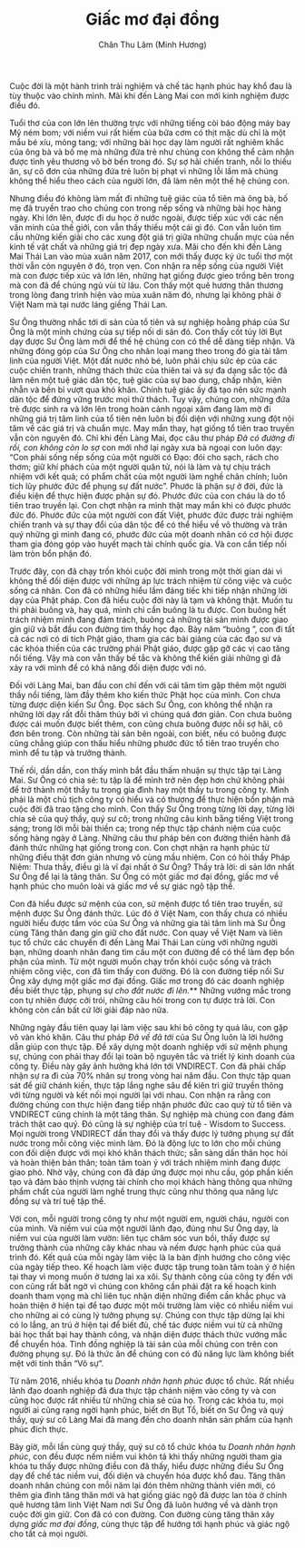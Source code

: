 ﻿---
title: Giấc mơ đại đồng
author: Chân Thu Lâm (Minh Hương)
---

Cuộc đời là một hành trình trải nghiệm và chế tác hạnh phúc hay khổ đau là tùy thuộc vào chính mình. Mãi khi đến Làng Mai con mới kinh nghiệm được điều đó. 

Tuổi thơ của con lớn lên thường trực với những tiếng còi báo động máy bay Mỹ ném bom; với niềm vui rất hiếm của bữa cơm có thịt mặc dù chỉ là một mẩu bé xíu, mỏng tang; với những bài học dạy làm người rất nghiêm khắc của ông bà và bố mẹ mà những đứa trẻ như chúng con không thể cảm nhận được tình yêu thương vô bờ bến trong đó. Sự sợ hãi chiến tranh, nỗi lo thiếu ăn, sự cô đơn của những đứa trẻ luôn bị phạt vì những lỗi lầm mà chúng không thể hiểu theo cách của người lớn, đã làm nên một thế hệ chúng con. 

Nhưng điều đó không làm mất đi những tuệ giác của tổ tiên mà ông bà, bố mẹ đã truyền trao cho chúng con trong nếp sống và những bài học hàng ngày. Khi lớn lên, được đi du học ở nước ngoài, được tiếp xúc với các nền văn minh của thế giới, con vẫn thấy thiếu một cái gì đó. Con vẫn luôn tìm cầu những kiến giải cho các xung đột giá trị giữa những chuẩn mực của nền kinh tế vật chất và những giá trị đẹp ngày xưa. Mãi cho đến khi đến Làng Mai Thái Lan vào mùa xuân năm 2017, con mới thấy được ký ức tuổi thơ một thời vẫn còn nguyên ở đó, trọn vẹn. Con nhận ra nếp sống của người Việt mà con được tiếp xúc và lớn lên, những hạt giống được gieo trồng bên trong mà con đã để chúng ngủ vùi từ lâu. Con thấy một quê hương thân thương trong lòng đang trình hiện vào mùa xuân năm đó, nhưng lại không phải ở Việt Nam mà tại nước láng giềng Thái Lan. 

Sư Ông thường nhắc tới di sản của tổ tiên và sự nghiệp hoằng pháp của Sư Ông là một minh chứng của sự tiếp nối di sản đó. Con thấy cốt tủy lời Bụt dạy được Sư Ông làm mới để thế hệ chúng con có thể dễ dàng tiếp nhận. Và những đóng góp của Sư Ông cho nhân loại mang theo trong đó gia tài tâm linh của người Việt. Một đất nước nhỏ bé, luôn phải chịu sức ép của các cuộc chiến tranh, những thách thức của thiên tai và sự đa dạng sắc tộc đã làm nên một tuệ giác dân tộc, tuệ giác của sự bao dung, chấp nhận, kiên nhẫn và bền bỉ vượt qua khó khăn. Chính tuệ giác ấy đã tạo nên sức mạnh dân tộc để đứng vững trước mọi thử thách. Tuy vậy, chúng con, những đứa trẻ được sinh ra và lớn lên trong hoàn cảnh ngoại xâm đang làm mờ đi những giá trị tâm linh của tổ tiên nên luôn bị đối diện với những xung đột nội tâm về các giá trị và chuẩn mực. May mắn thay, hạt giống tổ tiên trao truyền vẫn còn nguyên đó. Chỉ khi đến Làng Mai, đọc câu thư pháp *Đã có đường đi rồi, con không còn lo sợ* con mới nhớ lại ngày xưa bà ngoại con luôn dạy: “Con phải sống nếp sống của một người có Đạo: đói cho sạch, rách cho thơm; giữ khí phách của một người quân tử, nói là làm và tự chịu trách nhiệm với kết quả; có phẩm chất của một người làm nghề chân chính; luôn tích lũy phước đức để phụng sự đất nước”. Phước là phận sự ở đời, đức là điều kiện để thực hiện được phận sự đó. Phước đức của con cháu là do tổ tiên trao truyền lại. Con chợt nhận ra mình thật may mắn khi có được phước đức đó. Phước đức của một người con đất Việt, phước đức được trải nghiệm chiến tranh và sự thay đổi của dân tộc để có thể hiểu về vô thường và trân quý những gì mình đang có, phước đức của một doanh nhân có cơ hội được tham gia đóng góp vào huyết mạch tài chính quốc gia. Và con cần tiếp nối làm tròn bổn phận đó. 

Trước đây, con đã chạy trốn khỏi cuộc đời mình trong một thời gian dài vì không thể đối diện được với những áp lực trách nhiệm từ công việc và cuộc sống cá nhân. Con đã có những hiểu lầm đáng tiếc khi tiếp nhận những lời dạy của Phật pháp. Con đã hiểu cuộc đời này là tạm và không thật. Muốn tu thì phải buông và, hay quá, mình chỉ cần buông là tu được. Con buông hết trách nhiệm mình đang đảm trách, buông cả những tài sản mình được giao gìn giữ và bắt đầu con đường tìm thầy học đạo. Bảy năm “buông ”, con đi tất cả các nơi có di tích Phật giáo, tham gia các bài giảng của các đạo sư và các khóa thiền của các trường phái Phật giáo, được gặp gỡ các vị cao tăng nổi tiếng. Vậy mà con vẫn thấy bế tắc và không thể kiến giải những gì đã xảy ra với mình để có khả năng đối diện được với nó. 

Đối với Làng Mai, ban đầu con chỉ đến với cái tâm tìm gặp thêm một người thầy nổi tiếng, làm đầy thêm kho kiến thức Phật học của mình. Con chưa từng được diện kiến Sư Ông. Đọc sách Sư Ông, con không thể nhận ra những lời dạy rất đỗi thâm thúy bởi vì chúng quá đơn giản. Con chưa buông được cái muốn được biết thêm, con cũng chưa buông được nỗi sợ hãi, cô đơn bên trong. Còn những tài sản bên ngoài, con biết, nếu có buông được cũng chẳng giúp con thấu hiểu những phước đức tổ tiên trao truyền cho mình để tu tập và trưởng thành. 

Thế rồi, dần dần, con thấy mình bắt đầu thấm nhuận sự thực tập tại Làng Mai. Sư Ông có chia sẻ: tu tập là để mình trở nên đẹp hơn chứ không phải để trở thành một thầy tu trong gia đình hay một thầy tu trong công ty. Mình phải là một chủ tịch công ty có hiểu và có thương để thực hiện bổn phận mà cuộc đời đã trao tặng cho mình. Con thấy Sư Ông trong từng lời dạy, từng lời chia sẻ của quý thầy, quý sư cô; trong những câu kinh bằng tiếng Việt trong sáng; trong lời mỗi bài thiền ca; trong nếp thực tập chánh niệm của cuộc sống hàng ngày ở Làng. Những câu thư pháp bên con đường thiền hành đã đánh thức những hạt giống trong con. Con chợt nhận ra hạnh phúc từ những điều thật đơn giản nhưng vô cùng mầu nhiệm. Con có hỏi thầy Pháp Niệm: Thưa thầy, điều gì là vĩ đại nhất ở Sư Ông? Thầy trả lời: di sản lớn nhất Sư Ông để lại là tăng thân. Sư Ông có một giấc mơ đại đồng, giấc mơ về hạnh phúc cho muôn loài và giấc mơ về sự giác ngộ tập thể. 

Con đã hiểu được sứ mệnh của con, sứ mệnh được tổ tiên trao truyền, sứ mệnh được Sư Ông đánh thức. Lúc đó ở Việt Nam, con thấy chưa có nhiều người hiểu được tầm vóc của Sư Ông và những gia tài tâm linh mà Sư Ông cùng Tăng thân đang gìn giữ cho đất nước. Con quay về Việt Nam và liên tục tổ chức các chuyến đi đến Làng Mai Thái Lan cùng với những người bạn, những doanh nhân đang tìm cầu một con đường để có thể làm đẹp bổn phận của mình. Từ một người muốn chạy trốn khỏi cuộc sống và trách nhiệm công việc, con đã tìm thấy con đường. Đó là con đường tiếp nối Sư Ông xây dựng một giấc mơ đại đồng. Giấc mơ trong đó các doanh nghiệp đều biết thực tập, phụng sự *cho đất nước đi lên.*** Những vướng mắc trong con tự nhiên được cởi trói, những câu hỏi trong con tự được trả lời. Con không còn cần bất cứ lời giải đáp nào nữa. 

Những ngày đầu tiên quay lại làm việc sau khi bỏ công ty quá lâu, con gặp vô vàn khó khăn. Câu thư pháp *Đã về đã tới* của Sư Ông luôn là lời hướng dẫn giúp con thực tập. Để xây dựng một doanh nghiệp với sứ mệnh phụng sự, chúng con phải thay đổi lại toàn bộ nguyên tắc và triết lý kinh doanh của công ty. Điều này gây ảnh hưởng khá lớn tới VNDIRECT. Con đã phải chấp nhận sự ra đi của 70% nhân sự trong vòng hai năm đầu. Con thực tập quan sát để giữ chánh kiến, thực tập lắng nghe sâu để kiên trì giữ truyền thông với từng người và kết nối mọi người lại với nhau. Con nhận ra rằng con đường chúng con thực hiện đang tiếp nhận phước đức cao quý từ tổ tiên và VNDIRECT cũng chính là một tăng thân. Sự nghiệp mà chúng con đang đảm trách thật cao quý. Đó cũng là sự nghiệp của trí tuệ - Wisdom to Success. Mọi người trong VNDIRECT dần thay đổi và thấy được lý tưởng phụng sự đất nước trong mỗi công việc mình làm. Đó là động lực to lớn cho mỗi chúng con đối diện được với mọi khó khăn thách thức; sẵn sàng dấn thân học hỏi và hoàn thiện bản thân; toàn tâm toàn ý với trách nhiệm mình đang được giao phó. Nhờ vậy, chúng con đã đáp ứng được mọi nhu cầu, góp phần kiến tạo và đảm bảo thịnh vượng tài chính cho mọi khách hàng thông qua những phẩm chất của người làm nghề trung thực cũng như thông qua năng lực đồng sự và trí tuệ tập thể. 

Với con, mỗi người trong công ty như một người em, người cháu, người con của mình. Và niềm vui của một người lãnh đạo, đúng như Sư Ông dạy, là niềm vui của người làm vườn: liên tục chăm sóc vun bồi, thấy được sự trưởng thành của những cây khác nhau và nếm được hạnh phúc của quá trình đó. Kết quả của mỗi ngày làm việc là la bàn định hướng cho công việc của ngày tiếp theo. Kế hoạch làm việc được tập trung toàn tâm toàn ý ở hiện tại thay vì mong muốn ở tương lai xa xôi. Sự thành công của công ty đến với con cũng rất bất ngờ vì chúng con không cần phải đặt ra kế hoạch kinh doanh tham vọng mà chỉ liên tục nhận diện những điểm cần khắc phục và hoàn thiện ở hiện tại để tạo được một môi trường làm việc có nhiều niềm vui cho những ai có cùng lý tưởng phụng sự. Chúng con thực tập dừng lại khi có lo lắng, an trú ở hiện tại để biết đủ, chế tác được niềm vui từ cả những bài học thất bại hay thành công, và nhận diện được thách thức vướng mắc để chuyển hóa. Tình đồng nghiệp là tài sản của mỗi chúng con trên con đường phụng sự. Đó là thức ăn để chúng con có đủ năng lực làm không biết mệt với tinh thần “Vô sự”. 

Từ năm 2016, nhiều khóa tu *Doanh nhân hạnh phúc* được tổ chức. Rất nhiều lãnh đạo doanh nghiệp đã đưa thực tập chánh niệm vào công ty và con cũng học được rất nhiều từ những chia sẻ của họ. Trong các khóa tu, mọi người ai cũng rạng ngời hạnh phúc, biết ơn Bụt Tổ, biết ơn Sư Ông và quý thầy, quý sư cô Làng Mai đã mang đến cho doanh nhân sản phẩm của hạnh phúc đích thực. 

Bây giờ, mỗi lần cùng quý thầy, quý sư cô tổ chức khóa tu *Doanh nhân hạnh phúc*, con đều được nếm niềm vui khôn tả khi thấy những người tham gia khóa tu thấy được những điều con đã thấy, hiểu được những điều Sư Ông dạy để chế tác niềm vui, đối diện và chuyển hóa được khổ đau. Tăng thân doanh nhân chúng con mỗi năm lại đón thêm những thành viên mới, có thêm gia đình tăng thân mới và hạt giống giác ngộ đã được lan tỏa ở chính quê hương tâm linh Việt Nam nơi Sư Ông đã luôn hướng về và dành trọn cuộc đời gìn giữ. Con đã có con đường. Con đường cùng tăng thân xây dựng *giấc mơ đại đồng*, cùng thực tập để hướng tới hạnh phúc và giác ngộ cho tất cả mọi người. 

